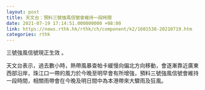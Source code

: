 ```yaml
---
layout: post
title: 天文台：預料三號強風信號會維持一段時間
date: 2021-07-19 17:14:51.000000000 +08:00
link: https://news.rthk.hk/rthk/ch/component/k2/1601538-20210719.htm
categories: rthk
---
```


三號強風信號現正生效 。

天文台表示，過去數小時，熱帶風暴查帕卡緩慢向偏北方向移動，會逐漸靠近廣東西部沿岸，珠江口一帶的風力於今晚至明早會有所增強，預料三號強風信號會維持一段時間，相關雨帶會在今晚及明日間中為本港帶來大驟雨及狂風。
